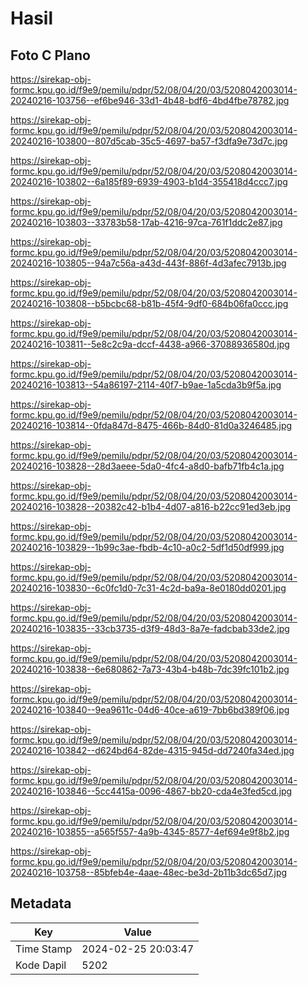 # Hasil

## Foto C Plano

https://sirekap-obj-formc.kpu.go.id/f9e9/pemilu/pdpr/52/08/04/20/03/5208042003014-20240216-103756--ef6be946-33d1-4b48-bdf6-4bd4fbe78782.jpg

https://sirekap-obj-formc.kpu.go.id/f9e9/pemilu/pdpr/52/08/04/20/03/5208042003014-20240216-103800--807d5cab-35c5-4697-ba57-f3dfa9e73d7c.jpg

https://sirekap-obj-formc.kpu.go.id/f9e9/pemilu/pdpr/52/08/04/20/03/5208042003014-20240216-103802--6a185f89-6939-4903-b1d4-355418d4ccc7.jpg

https://sirekap-obj-formc.kpu.go.id/f9e9/pemilu/pdpr/52/08/04/20/03/5208042003014-20240216-103803--33783b58-17ab-4216-97ca-761f1ddc2e87.jpg

https://sirekap-obj-formc.kpu.go.id/f9e9/pemilu/pdpr/52/08/04/20/03/5208042003014-20240216-103805--94a7c56a-a43d-443f-886f-4d3afec7913b.jpg

https://sirekap-obj-formc.kpu.go.id/f9e9/pemilu/pdpr/52/08/04/20/03/5208042003014-20240216-103808--b5bcbc68-b81b-45f4-9df0-684b06fa0ccc.jpg

https://sirekap-obj-formc.kpu.go.id/f9e9/pemilu/pdpr/52/08/04/20/03/5208042003014-20240216-103811--5e8c2c9a-dccf-4438-a966-37088936580d.jpg

https://sirekap-obj-formc.kpu.go.id/f9e9/pemilu/pdpr/52/08/04/20/03/5208042003014-20240216-103813--54a86197-2114-40f7-b9ae-1a5cda3b9f5a.jpg

https://sirekap-obj-formc.kpu.go.id/f9e9/pemilu/pdpr/52/08/04/20/03/5208042003014-20240216-103814--0fda847d-8475-466b-84d0-81d0a3246485.jpg

https://sirekap-obj-formc.kpu.go.id/f9e9/pemilu/pdpr/52/08/04/20/03/5208042003014-20240216-103828--28d3aeee-5da0-4fc4-a8d0-bafb71fb4c1a.jpg

https://sirekap-obj-formc.kpu.go.id/f9e9/pemilu/pdpr/52/08/04/20/03/5208042003014-20240216-103828--20382c42-b1b4-4d07-a816-b22cc91ed3eb.jpg

https://sirekap-obj-formc.kpu.go.id/f9e9/pemilu/pdpr/52/08/04/20/03/5208042003014-20240216-103829--1b99c3ae-fbdb-4c10-a0c2-5df1d50df999.jpg

https://sirekap-obj-formc.kpu.go.id/f9e9/pemilu/pdpr/52/08/04/20/03/5208042003014-20240216-103830--6c0fc1d0-7c31-4c2d-ba9a-8e0180dd0201.jpg

https://sirekap-obj-formc.kpu.go.id/f9e9/pemilu/pdpr/52/08/04/20/03/5208042003014-20240216-103835--33cb3735-d3f9-48d3-8a7e-fadcbab33de2.jpg

https://sirekap-obj-formc.kpu.go.id/f9e9/pemilu/pdpr/52/08/04/20/03/5208042003014-20240216-103838--6e680862-7a73-43b4-b48b-7dc39fc101b2.jpg

https://sirekap-obj-formc.kpu.go.id/f9e9/pemilu/pdpr/52/08/04/20/03/5208042003014-20240216-103840--9ea9611c-04d6-40ce-a619-7bb6bd389f06.jpg

https://sirekap-obj-formc.kpu.go.id/f9e9/pemilu/pdpr/52/08/04/20/03/5208042003014-20240216-103842--d624bd64-82de-4315-945d-dd7240fa34ed.jpg

https://sirekap-obj-formc.kpu.go.id/f9e9/pemilu/pdpr/52/08/04/20/03/5208042003014-20240216-103846--5cc4415a-0096-4867-bb20-cda4e3fed5cd.jpg

https://sirekap-obj-formc.kpu.go.id/f9e9/pemilu/pdpr/52/08/04/20/03/5208042003014-20240216-103855--a565f557-4a9b-4345-8577-4ef694e9f8b2.jpg

https://sirekap-obj-formc.kpu.go.id/f9e9/pemilu/pdpr/52/08/04/20/03/5208042003014-20240216-103758--85bfeb4e-4aae-48ec-be3d-2b11b3dc65d7.jpg


## Metadata

| Key        | Value               |
| ---------- | ------------------- |
| Time Stamp | 2024-02-25 20:03:47 |
| Kode Dapil | 5202                |



